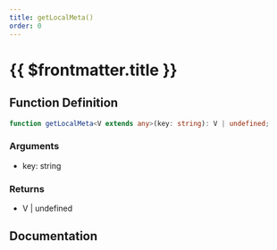 ```yaml
---
title: getLocalMeta()
order: 0
---
```


# {{ $frontmatter.title }}

## Function Definition

```ts
function getLocalMeta<V extends any>(key: string): V | undefined;
```

### Arguments

* key: string

### Returns

* V | undefined

## Documentation

<!--@include: ./parts/getLocalMeta.md-->
